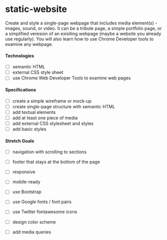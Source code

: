 # static-website
Create and style a single-page webpage that includes media element(s) - images, sound, or video. It can be a tribute page, a simple portfolio page, or a simplified veresion of an exisiting webpage (maybe a website you already use regularly). You will also learn how to use Chrome Developer tools to examine any webpage.

#### Technologies
- [ ] semantic HTML 
- [ ] external CSS style sheet 
- [ ] use Chrome Web Developer Tools to examine web pages 

#### Specifications
- [ ] create a simple wireframe or mock-up 
- [ ] create single-page structure with semantic HTML 
- [ ] add textual elements 
- [ ] add at least one piece of media  
- [ ] add external CSS stylesheet and styles  
- [ ] add basic styles   

#### Stretch Goals
- [ ] navigation with scrolling to sections  
- [ ] footer that stays at the bottom of the page  
- [ ] responsive  
- [ ] mobile-ready  
- [ ] use Bootstrap  
- [ ] use Google fonts / font pairs   
- [ ] use Twitter fontawesome icons  
- [ ] design color scheme  
- [ ] add media queries  

